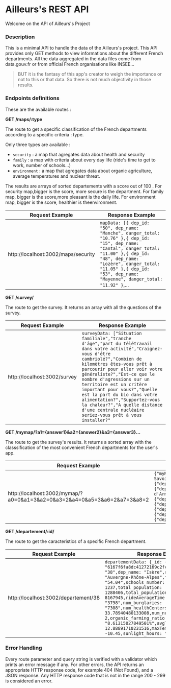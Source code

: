 # Ailleurs's REST API

Welcome on the API of Ailleurs's Project

### Description

This is a minimal API to handle the data of the Ailleurs's project.
This API provides only GET methods to view informations about the different French departments.
All the data aggregated in the data files come from data.gouv.fr or from official French organisations like INSEE...

> BUT it is the fantasy of this app's creator to weigh the importance or not to this or that data. So there is not much objectivity in those results.

### Endpoints definitions

These are the available routes :

**GET /maps/:type**

The route to get a specific classification of the French departments according to a specific criteria : type.

Only three types are available :

-   `security` : a map that agregates data about health and security
-   `family` : a map with criteria about every day life (ride's time to get to work, number of schools...)
-   `environment` : a map that agregates data about organic agriculture, average temperatures and nuclear threat.

The results are arrays of sorted departements with a score out of 100 . For security map,bigger is the score, more secure is the department. For family map, bigger is the score,more pleasant is the daily life. For environment map, bigger is the score, healthier is theenvironment.

| Request Example                     | Response Example                                                                                                                                                                                                                                                 |
| ----------------------------------- | ---------------------------------------------------------------------------------------------------------------------------------------------------------------------------------------------------------------------------------------------------------------- |
| http://localhost:3002/maps/security | `mapData: [{ dep_id: "50", dep_name: "Manche", danger_total: "10.76" },{ dep_id: "15", dep_name: "Cantal", danger_total: "11.00" },{ dep_id: "48", dep_name: "Lozère", danger_total: "11.05" },{ dep_id: "53", dep_name: "Mayenne", danger_total: "11.92" }`,... |

**GET /survey/**

The route to get the survey.
It returns an array with all the questions of the survey.

| Request Example              | Response Example                                                                                                                                                                                                                                                                                                                                                                                                                                                                   |
| ---------------------------- | ---------------------------------------------------------------------------------------------------------------------------------------------------------------------------------------------------------------------------------------------------------------------------------------------------------------------------------------------------------------------------------------------------------------------------------------------------------------------------------- |
| http://localhost:3002/survey | `surveyData: ["Situation familiale","tranche d'âge","part du télétravail dans votre activité","Craignez-vous d'être cambriolé?","Combien de kilomètres êtes-vous prêt à parcourir pour aller voir votre généraliste?","Est-ce que le nombre d'agressions sur un territoire est un critère important pour vous?","Quelle est la part du bio dans votre alimentation?","Supportez-vous la chaleur?","A quelle distance d'une centrale nucléaire seriez-vous prêt à vous installer?"` |

**GET /mymap/?a1={answer1}&a2={answer2}&a3={answer3}...**

The route to get the survey's results.
It returns a sorted array with the classsification of the most convenient French departments for the user's app.

| Request Example                                                           | Response Example                                                                                                                                                                                                                                                                                                                                                                                                                                                           |
| ------------------------------------------------------------------------- | -------------------------------------------------------------------------------------------------------------------------------------------------------------------------------------------------------------------------------------------------------------------------------------------------------------------------------------------------------------------------------------------------------------------------------------------------------------------------- |
| http://localhost:3002/mymap/?a0=0&a1=3&a2=0&a3=2&a4=0&a5=3&a6=2&a7=3&a8=2 | `{"myMapData":{"dep_id":"74","dep_name":"Haute-Savoie","result":"27.113"},{"dep_id":"29","dep_name":"Finistère","result":"27.410"},{"dep_id":"22","dep_name":"Côtes-d'Armor","result":"27.817"},{"dep_id":"27","dep_name":"Eure","result":"28.007"},{"dep_id":"40","dep_name":"Landes","result":"28.367"},{"dep_id":"45","dep_name":"Loiret","result":"28.403"},{"dep_id":"61","dep_name":"Orne","result":"28.580"},{"dep_id":"75","dep_name":"Paris","result":"28.657"},` |

**GET /departement/:id/**

The route to get the caracteristics of a specific French department.

| Request Example                      | Response Example                                                                                                                                                                                                                                                                                                                                                                                                                                                                                                     |
| ------------------------------------ | -------------------------------------------------------------------------------------------------------------------------------------------------------------------------------------------------------------------------------------------------------------------------------------------------------------------------------------------------------------------------------------------------------------------------------------------------------------------------------------------------------------------- |
| http://localhost:3002/departement/38 | `departementData: {_id: { $oid: "6167f6fa8dc41272169c2fce" },num_dep: "38",dep_name: "Isère",region_name: "Auvergne-Rhône-Alpes",fiber_ratio: "54.04",schools_number: 1237,total_population: 1288406,total_population_region: 8167945,rideAverageTime: "17",num_assaults: "3798",num_burglaries: "7308",num_healthCenters_10000_inhabitants: 33.78940480133008,num_nuclear_reactors: 2,organic_farming_ratio: "8.61315027849501%",avgTemp: 12.88891710231516,maxTemp: 38.05,minTemp: -10.45,sunlight_hours: "2020"}` |

### Error Handling

Every route parameter and query string is verified with a validator which prints an error message if any.
For other errors, the API returns an appropriate HTTP response code, for example 404 (Not Found), and a JSON response. Any HTTP response code that is not in the range 200 - 299 is considered an error.
